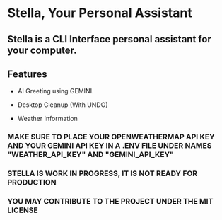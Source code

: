 # Stella, Your Personal Assistant

## Stella is a CLI Interface personal assistant for your computer.



## Features
- AI Greeting using GEMINI.

- Desktop Cleanup (With UNDO)
- Weather Information




















### MAKE SURE TO PLACE YOUR OPENWEATHERMAP API KEY AND YOUR GEMINI API KEY IN A  .ENV FILE UNDER NAMES "WEATHER_API_KEY" AND "GEMINI_API_KEY"
### STELLA IS WORK IN PROGRESS, IT IS NOT READY FOR PRODUCTION
### YOU MAY CONTRIBUTE TO THE PROJECT UNDER THE MIT LICENSE
